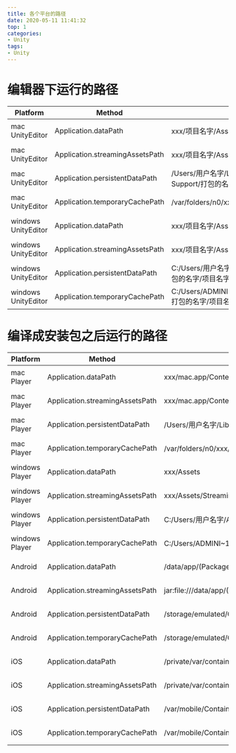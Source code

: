 ```yaml
---
title: 各个平台的路径
date: 2020-05-11 11:41:32
top: 1
categories:
- Unity
tags:
- Unity
---
```


# 编辑器下运行的路径
Platform | Method | Path | Relative,absolute    
-------------------------|-------------------------|-------------------------|-------------------------
mac UnityEditor|Application.dataPath|xxx/项目名字/Assets|absolute(绝对路径)
mac UnityEditor|Application.streamingAssetsPath|xxx/项目名字/Assets/StreamingAssets|absolute(绝对路径)
mac UnityEditor|Application.persistentDataPath|/Users/用户名字/Library/Application Support/打包的名字/AB|absolute(绝对路径)
mac UnityEditor|Application.temporaryCachePath|/var/folders/n0/xxx/T/打包的名字/AB|absolute(绝对路径)
windows UnityEditor|Application.dataPath|xxx/项目名字/Assets|absolute(绝对路径)
windows UnityEditor|Application.streamingAssetsPath|xxx/项目名字/Assets/StreamingAssets|absolute(绝对路径)
windows UnityEditor|Application.persistentDataPath|C:/Users/用户名字/AppData/LocalLow/打包的名字/项目名字|absolute(绝对路径)
windows UnityEditor|Application.temporaryCachePath|C:/Users/ADMINI~1/AppData/Local/Temp/打包的名字/项目名字|absolute(绝对路径)

# 编译成安装包之后运行的路径
Platform | Method | Path | Relative,absolute    
-------------------------|-------------------------|-------------------------|-------------------------
mac Player|Application.dataPath|xxx/mac.app/Contents|absolute(绝对路径)
mac Player|Application.streamingAssetsPath|xxx/mac.app/Contents/Resources/Data/StreamingAssets|absolute(绝对路径)
mac Player|Application.persistentDataPath|/Users/用户名字/Library/Application Support/打包的名字/AB|absolute(绝对路径)
mac Player|Application.temporaryCachePath|/var/folders/n0/xxx/T/打包的名字/AB|absolute(绝对路径)
windows Player|Application.dataPath|xxx/Assets|absolute(绝对路径)
windows Player|Application.streamingAssetsPath|xxx/Assets/StreamingAssets|absolute(绝对路径)
windows Player|Application.persistentDataPath|C:/Users/用户名字/AppData/LocalLow/打包的名字/项目名字|absolute(绝对路径)
windows Player|Application.temporaryCachePath|C:/Users/ADMINI~1/AppData/Local/Temp/打包的名字/项目名字|absolute(绝对路径)
Android|Application.dataPath|/data/app/(Package Name)-xxx/base.apk|absolute(绝对路径)
Android|Application.streamingAssetsPath|jar:file:///data/app/(Package Name)-xxx/base.apk!/assets|absolute(绝对路径)
Android|Application.persistentDataPath|/storage/emulated/0/Android/data/(Package Name)/files|absolute(绝对路径)
Android|Application.temporaryCachePath|/storage/emulated/0/Android/data/(Package Name)/cache|absolute(绝对路径)
iOS|Application.dataPath|/private/var/containers/Bundle/Application/xxx/AB.app/Data|absolute(绝对路径)
iOS|Application.streamingAssetsPath|/private/var/containers/Bundle/Application/xxx/AB.app/Data/Raw|absolute(绝对路径)
iOS|Application.persistentDataPath|/var/mobile/Containers/Data/Application/xxx/Documents|absolute(绝对路径)
iOS|Application.temporaryCachePath|/var/mobile/Containers/Data/Application/xxx/Library/Caches|absolute(绝对路径)
